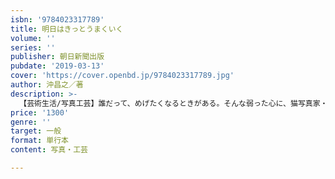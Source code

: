 ```yaml
---
isbn: '9784023317789'
title: 明日はきっとうまくいく
volume: ''
series: ''
publisher: 朝日新聞出版
pubdate: '2019-03-13'
cover: 'https://cover.openbd.jp/9784023317789.jpg'
author: 沖昌之／著
description: >-
  【芸術生活/写真工芸】誰だって、めげたくなるときがある。そんな弱った心に、猫写真家・沖昌之さんが撮った猫たちが、励まし元気づける写真集。一生懸命で、自由気ままな猫の姿は、私たちの明日を笑顔にしてくれる。
price: '1300'
genre: ''
target: 一般
format: 単行本
content: 写真・工芸

---
```

